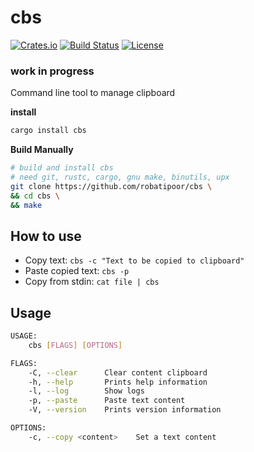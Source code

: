 # cbs
[![Crates.io](https://img.shields.io/crates/v/cbs.svg?style=plastic)](http://crates.io/crates/cbs)
[![Build Status](https://travis-ci.org/robatipoor/clipboard-server.svg?branch=master)](https://travis-ci.org/robatipoor/clipboard-server)
[![License](https://img.shields.io/crates/l/cbs.svg)](https://crates.io/crates/cbs/)
### work in progress
Command line tool to manage clipboard

**install**

```sh
cargo install cbs
```

**Build Manually**

```sh
# build and install cbs 
# need git, rustc, cargo, gnu make, binutils, upx
git clone https://github.com/robatipoor/cbs \
&& cd cbs \
&& make 
```

## How to use

- Copy text: `cbs -c "Text to be copied to clipboard"`
- Paste copied text: `cbs -p`
- Copy from stdin: `cat file | cbs`

## Usage

```sh
USAGE:
    cbs [FLAGS] [OPTIONS]

FLAGS:
    -C, --clear      Clear content clipboard
    -h, --help       Prints help information
    -l, --log        Show logs
    -p, --paste      Paste text content
    -V, --version    Prints version information

OPTIONS:
    -c, --copy <content>    Set a text content
```